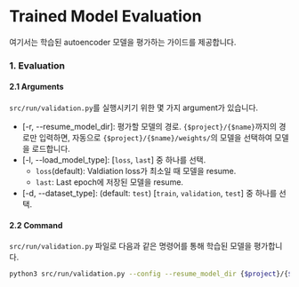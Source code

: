 # Trained Model Evaluation
여기서는 학습된 autoencoder 모델을 평가하는 가이드를 제공합니다.


### 1. Evaluation
#### 2.1 Arguments
`src/run/validation.py`를 실행시키기 위한 몇 가지 argument가 있습니다.
* [-r, --resume_model_dir]: 평가할 모델의 경로. `{$project}/{$name}`까지의 경로만 입력하면, 자동으로 `{$project}/{$name}/weights/`의 모델을 선택하여 모델을 로드합니다.
* [-l, --load_model_type]: [`loss`, `last`] 중 하나를 선택.
    * `loss`(default): Valdiation loss가 최소일 때 모델을 resume.
    * `last`: Last epoch에 저장된 모델을 resume.
* [-d, --dataset_type]: (default: `test`) [`train`, `validation`, `test`] 중 하나를 선택.


#### 2.2 Command
`src/run/validation.py` 파일로 다음과 같은 명령어를 통해 학습된 모델을 평가합니다.
```bash
python3 src/run/validation.py --config --resume_model_dir {$project}/{$name}
```
